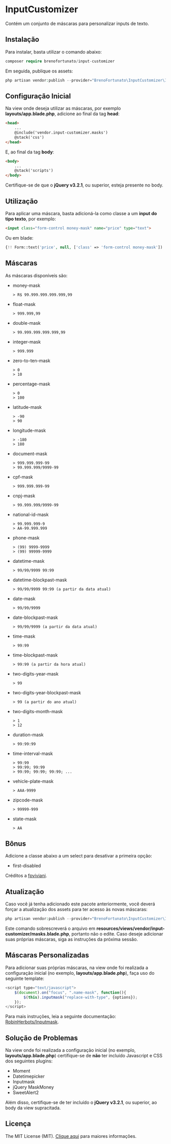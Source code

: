 # InputCustomizer
Contém um conjunto de máscaras para personalizar inputs de texto.

## Instalação
Para instalar, basta utilizar o comando abaixo:
```php
composer require brenofortunato/input-customizer
```
Em seguida, publique os assets:
```php
php artisan vendor:publish --provider="BrenoFortunato\InputCustomizer\InputCustomizerServiceProvider"
```

## Configuração Inicial
Na view onde deseja utilizar as máscaras, por exemplo **layouts/app.blade.php**, adicione ao final da tag **head**:
```html
<head>
	...
	@include('vendor.input-customizer.masks')
	@stack('css')
</head>
```

E, ao final da tag **body**:
```html
<body>
	...
	@stack('scripts')
</body>
```

Certifique-se de que o **jQuery v3.2.1**, ou superior, esteja presente no body.

## Utilização
Para aplicar uma máscara, basta adicioná-la como classe a um **input do tipo texto**, por exemplo:
```html
<input class="form-control money-mask" name="price" type="text">
```

Ou em blade:
```php
{!! Form::text('price', null, ['class' => 'form-control money-mask']) !!}
```

## Máscaras
As máscaras disponíveis são:
- money-mask
	```
	> R$ 99.999.999.999.999,99
	```
- float-mask
	```
	> 999.999,99
	```
- double-mask
	```
	> 99.999.999.999.999,99
	```
- integer-mask
	```
	> 999.999
	```
- zero-to-ten-mask
	```
	> 0
	> 10
	```
- percentage-mask
	```
	> 0
	> 100
	```
- latitude-mask
	```
	> -90
	> 90
	```
- longitude-mask
	```
	> -180
	> 180
	```
- document-mask
	```
	> 999.999.999-99
	> 99.999.999/9999-99
	```
- cpf-mask
	```
	> 999.999.999-99
	```
- cnpj-mask
	```
	> 99.999.999/9999-99
	```
- national-id-mask
	```
	> 99.999.999-9
	> AA-99.999.999
	```
- phone-mask
	```
	> (99) 9999-9999
	> (99) 99999-9999
	```
- datetime-mask
	```
	> 99/99/9999 99:99
	```
- datetime-blockpast-mask
	```
	> 99/99/9999 99:99 (a partir da data atual)
	```
- date-mask
	```
	> 99/99/9999
	```
- date-blockpast-mask
	```
	> 99/99/9999 (a partir da data atual)
	```
- time-mask
	```
	> 99:99
	```
- time-blockpast-mask
	```
	> 99:99 (a partir da hora atual)
	```
- two-digits-year-mask
	```
	> 99
	```
- two-digits-year-blockpast-mask
	```
	> 99 (a partir do ano atual)
	```
- two-digits-month-mask
	```
	> 1
	> 12
	```
- duration-mask
	```
	> 99:99:99
	```
- time-interval-mask
	```
	> 99:99
	> 99:99; 99:99
	> 99:99; 99:99; 99:99; ...
	```
- vehicle-plate-mask
	```
	> AAA-9999
	```
- zipcode-mask
	```
	> 99999-999
	```
- state-mask
	```
	> AA
	```

## Bônus
Adicione a classe abaixo a um select para desativar a primeira opção:
- first-disabled

Créditos a [fpviviani](https://github.com/fpviviani).

## Atualização
Caso você já tenha adicionado este pacote anteriormente, você deverá forçar a atualização dos assets para ter acesso às novas máscaras:
```php
php artisan vendor:publish --provider="BrenoFortunato\InputCustomizer\InputCustomizerServiceProvider" --force
```
Este comando sobrescreverá o arquivo em **resources/views/vendor/input-customizer/masks.blade.php**, portanto não o edite. Caso deseje adicionar suas próprias máscaras, siga as instruções da próxima sessão.

## Máscaras Personalizadas
Para adicionar suas próprias máscaras, na view onde foi realizada a configuração inicial (no exemplo, **layouts/app.blade.php**), faça uso do seguinte template:
```javascript
<script type="text/javascript">
	$(document).on("focus", ".name-mask", function(){
		$(this).inputmask("replace-with-type", {options});
	});
</script>
```
Para mais instruções, leia a seguinte documentação: [RobinHerbots/Inputmask](https://github.com/RobinHerbots/Inputmask).

## Solução de Problemas
Na view onde foi realizada a configuração inicial (no exemplo, **layouts/app.blade.php**) certifique-se de **não** ter incluído Javascript e CSS dos seguintes plugins:
- Moment
- Datetimepicker
- Inputmask
- jQuery MaskMoney
- SweetAlert2

Além disso, certifique-se de ter incluído o **jQuery v3.2.1**, ou superior, ao body da view supracitada.


## Licença

The MIT License (MIT). [Clique aqui](https://github.com/BrenoFortunato/input-customizer/blob/master/LICENSE) para maiores informações.
